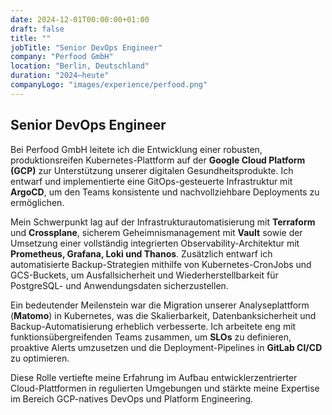 ```yaml
---
date: 2024-12-01T00:00:00+01:00
draft: false
title: ""
jobTitle: "Senior DevOps Engineer"
company: "Perfood GmbH"
location: "Berlin, Deutschland"
duration: "2024–heute"
companyLogo: "images/experience/perfood.png"
---
```


## Senior DevOps Engineer

Bei Perfood GmbH leitete ich die Entwicklung einer robusten, produktionsreifen Kubernetes-Plattform auf der **Google Cloud Platform (GCP)** zur Unterstützung unserer digitalen Gesundheitsprodukte. Ich entwarf und implementierte eine GitOps-gesteuerte Infrastruktur mit **ArgoCD**, um den Teams konsistente und nachvollziehbare Deployments zu ermöglichen.

Mein Schwerpunkt lag auf der Infrastrukturautomatisierung mit **Terraform** und **Crossplane**, sicherem Geheimnismanagement mit **Vault** sowie der Umsetzung einer vollständig integrierten Observability-Architektur mit **Prometheus, Grafana, Loki und Thanos**. Zusätzlich entwarf ich automatisierte Backup-Strategien mithilfe von Kubernetes-CronJobs und GCS-Buckets, um Ausfallsicherheit und Wiederherstellbarkeit für PostgreSQL- und Anwendungsdaten sicherzustellen.

Ein bedeutender Meilenstein war die Migration unserer Analyseplattform (**Matomo**) in Kubernetes, was die Skalierbarkeit, Datenbanksicherheit und Backup-Automatisierung erheblich verbesserte. Ich arbeitete eng mit funktionsübergreifenden Teams zusammen, um **SLOs** zu definieren, proaktive Alerts umzusetzen und die Deployment-Pipelines in **GitLab CI/CD** zu optimieren.

Diese Rolle vertiefte meine Erfahrung im Aufbau entwicklerzentrierter Cloud-Plattformen in regulierten Umgebungen und stärkte meine Expertise im Bereich GCP-natives DevOps und Platform Engineering.
